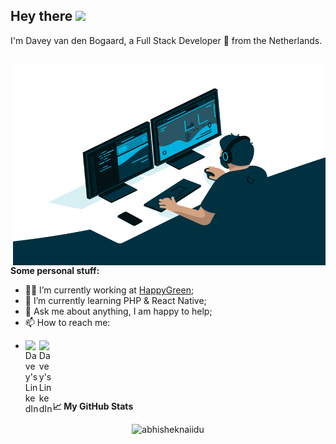 ## Hey there <img src="https://media.giphy.com/media/hvRJCLFzcasrR4ia7z/giphy.gif" width="25px">
I'm Davey van den Bogaard, a Full Stack Developer :rocket: from the Netherlands.

<br />

<img align="right" alt="GIF" src="./code.gif" width="500" height="320" />

**Some personal stuff:**
- 🧑‍💻 I’m currently working at [HappyGreen](https://happy.green);
- 🌱 I’m currently learning PHP & React Native; 
- 💬 Ask me about anything, I am happy to help;
- 📫 How to reach me:
- <p>
    <a href="https://www.linkedin.com/in/daveyvandenbogaard/">
    <img align="left" alt="Davey's LinkedIn" width="22px" src="https://raw.githubusercontent.com/peterthehan/peterthehan/master/assets/linkedin.svg" />
    </a>
    <a href="https://www.twitter.com/doeby/">
    <img align="left" alt="Davey's LinkedIn" width="22px" src="https://raw.githubusercontent.com/peterthehan/peterthehan/master/assets/twitter.svg" />
    </a>
</p>

<br />
<br />
<br />

**📈 My GitHub Stats**

<p align="center"> <img src="https://github-readme-stats.vercel.app/api?username=daveyvdbogaard&show_icons=true&theme=tokyonight&count_private=true" alt="abhisheknaiidu" />
